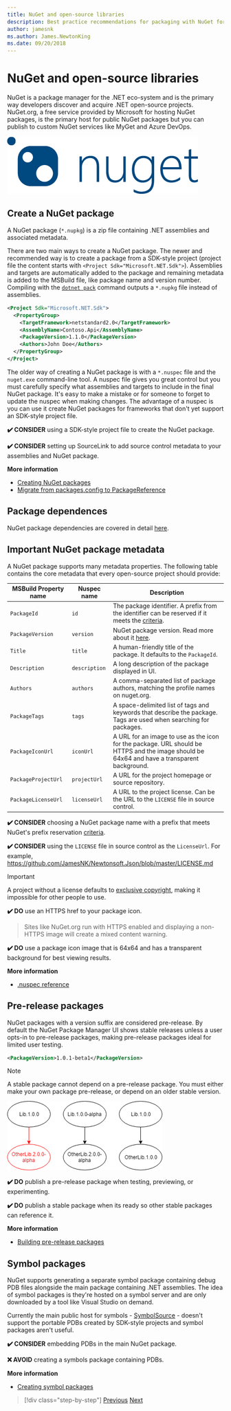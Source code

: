 ```yaml
---
title: NuGet and open-source libraries
description: Best practice recommendations for packaging with NuGet for .NET libraries.
author: jamesnk
ms.author: James.NewtonKing
ms.date: 09/20/2018
---
```

# NuGet and open-source libraries

NuGet is a package manager for the .NET eco-system and is the primary way developers discover and acquire .NET open-source projects. NuGet.org, a free service provided by Microsoft for hosting NuGet packages, is the primary host for public NuGet packages but you can publish to custom NuGet services like MyGet and Azure DevOps.

![NuGet](./media/nuget-logo.png "NuGet")

## Create a NuGet package

A NuGet package (`*.nupkg`) is a zip file containing .NET assemblies and associated metadata.

There are two main ways to create a NuGet package. The newer and recommended way is to create a package from a SDK-style project (project file the content starts with `<Project Sdk="Microsoft.NET.Sdk">`). Assemblies and targets are automatically added to the package and remaining metadata is added to the MSBuild file, like package name and version number. Compiling with the [`dotnet pack`](../../core/tools/dotnet-pack.md) command outputs a `*.nupkg` file instead of assemblies.

```xml
<Project Sdk="Microsoft.NET.Sdk">
  <PropertyGroup>
    <TargetFramework>netstandard2.0</TargetFramework>
    <AssemblyName>Contoso.Api</AssemblyName>
    <PackageVersion>1.1.0</PackageVersion>
    <Authors>John Doe</Authors>
  </PropertyGroup>
</Project>
```

The older way of creating a NuGet package is with a `*.nuspec` file and the `nuget.exe` command-line tool. A nuspec file gives you great control but you must carefully specify what assemblies and targets to include in the final NuGet package. It's easy to make a mistake or for someone to forget to update the nuspec when making changes. The advantage of a nuspec is you can use it create NuGet packages for frameworks that don't yet support an SDK-style project file.

**✔️ CONSIDER** using a SDK-style project file to create the NuGet package.

**✔️ CONSIDER** setting up SourceLink to add source control metadata to your assemblies and NuGet package.

**More information**

* [Creating NuGet packages](https://docs.microsoft.com/en-us/nuget/create-packages/creating-a-package)
* [Migrate from packages.config to PackageReference](https://docs.microsoft.com/en-us/nuget/reference/migrate-packages-config-to-package-reference)

## Package dependences

NuGet package dependencies are covered in detail [here](./dependencies.md).

## Important NuGet package metadata

A NuGet package supports many metadata properties. The following table contains the core metadata that every open-source project should provide:

| MSBuild Property name              | Nuspec name              | Description  |
| ---------------------------------- | ------------------------ | ------------ |
| `PackageId`                        | `id`                       | The package identifier. A prefix from the identifier can be reserved if it meets the [criteria](https://docs.microsoft.com/en-us/nuget/reference/id-prefix-reservation). |
| `PackageVersion`                   | `version`                  | NuGet package version. Read more about it [here](./versioning.md#nuget-package-version).             |
| `Title`                            | `title`                    | A human-friendly title of the package. It defaults to the `PackageId`.             |
| `Description`                      | `description`              | A long description of the package displayed in UI.             |
| `Authors`                          | `authors`                  | A comma-separated list of package authors, matching the profile names on nuget.org.             |
| `PackageTags`                      | `tags`                     | A space-delimited list of tags and keywords that describe the package. Tags are used when searching for packages.             |
| `PackageIconUrl`                   | `iconUrl`                  | A URL for an image to use as the icon for the package. URL should be HTTPS and the image should be 64x64 and have a transparent background.             |
| `PackageProjectUrl`                | `projectUrl`               | A URL for the project homepage or source repository.             |
| `PackageLicenseUrl`                | `licenseUrl`               | A URL to the project license. Can be the URL to the `LICENSE` file in source control.             |

**✔️ CONSIDER** choosing a NuGet package name with a prefix that meets NuGet's prefix reservation [criteria](https://docs.microsoft.com/en-us/nuget/reference/id-prefix-reservation).

**✔️ CONSIDER** using the `LICENSE` file in source control as the `LicenseUrl`. For example, https://github.com/JamesNK/Newtonsoft.Json/blob/master/LICENSE.md

> [!IMPORTANT]
> A project without a license defaults to [exclusive copyright](https://choosealicense.com/no-permission/), making it impossible for other people to use.

**✔️ DO** use an HTTPS href to your package icon.

> Sites like NuGet.org run with HTTPS enabled and displaying a non-HTTPS image will create a mixed content warning.

**✔️ DO** use a package icon image that is 64x64 and has a transparent background for best viewing results.

**More information**

* [.nuspec reference](https://docs.microsoft.com/en-us/nuget/reference/nuspec)

## Pre-release packages

NuGet packages with a version suffix are considered pre-release. By default the NuGet Package Manager UI shows stable releases unless a user opts-in to pre-release packages, making pre-release packages ideal for limited user testing.

```xml
<PackageVersion>1.0.1-beta1</PackageVersion>
```

> [!NOTE]
> A stable package cannot depend on a pre-release package. You must either make your own package pre-release, or depend on an older stable version.

![NuGet pre-release package dependency](./media/nuget-prerelease-package.png "NuGet pre-release package dependency")

**✔️ DO** publish a pre-release package when testing, previewing, or experimenting.

**✔️ DO** publish a stable package when its ready so other stable packages can reference it.

**More information**

* [Building pre-release packages](https://docs.microsoft.com/en-us/nuget/create-packages/prerelease-packages)

## Symbol packages

NuGet supports generating a separate symbol package containing debug PDB files alongside the main package containing .NET assemblies. The idea of symbol packages is they're hosted on a symbol server and are only downloaded by a tool like Visual Studio on demand.

Currently the main public host for symbols - [SymbolSource](http://www.symbolsource.org/) - doesn't support the portable PDBs created by SDK-style projects and symbol packages aren't useful.

**✔️ CONSIDER** embedding PDBs in the main NuGet package.

**❌ AVOID** creating a symbols package containing PDBs.

**More information**

* [Creating symbol packages](https://docs.microsoft.com/en-us/nuget/create-packages/symbol-packages)

>[!div class="step-by-step"]
[Previous](./strong-naming.md)
[Next](./dependencies.md)